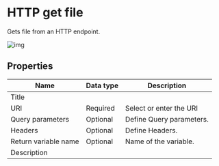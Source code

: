 # HTTP get file

Gets file from an HTTP endpoint. 

![img](https://profitbasedocs.blob.core.windows.net/flowimages/HTTP-get-file.png)


## Properties

| Name         | Data type       | Description                                       |
|--------------|-----------------|---------------------------------------------------|
| Title           |           |                        |
| URI         | Required   | Select or enter the URI |
|Query parameters   | Optional      | Define Query parameters.    |
| Headers | Optional  | Define Headers.  |
|Return variable name | Optional | Name of the variable.|
|   Description   |           |                  |





